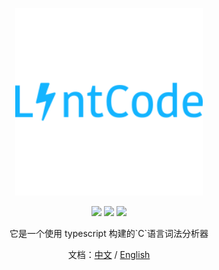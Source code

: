 <p align="center">
    <img src="./accets/lintcode.svg" width="300">
</p>

<p align="center">
    <img src="https://img.shields.io/badge/TypeScript-ES5+-blue.svg">
    <img src="https://img.shields.io/badge/Document-中文/English-orange.svg">
    <img src="https://img.shields.io/badge/License-MIT-green.svg">
</p>

<div align="center">
    <p>它是一个使用 typescript 构建的`C`语言词法分析器</p>
    <p>文档：<a href="/README.zh-CN.md">中文</a> / <a href="/README.md">English</a></p>
</div>
